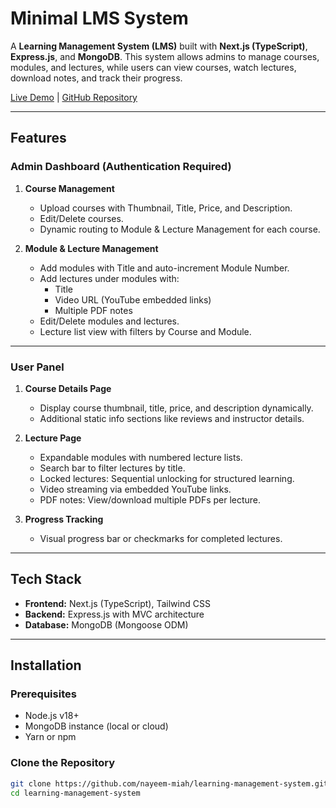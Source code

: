 # Minimal LMS System

A **Learning Management System (LMS)** built with **Next.js (TypeScript)**, **Express.js**, and **MongoDB**. This system allows admins to manage courses, modules, and lectures, while users can view courses, watch lectures, download notes, and track their progress.

[Live Demo](https://learning-management-vert.vercel.app/) | [GitHub Repository](https://github.com/nayeem-miah/learning-management-system.git)

---

## Features

### Admin Dashboard (Authentication Required)
1. **Course Management**
   - Upload courses with Thumbnail, Title, Price, and Description.
   - Edit/Delete courses.
   - Dynamic routing to Module & Lecture Management for each course.

2. **Module & Lecture Management**
   - Add modules with Title and auto-increment Module Number.
   - Add lectures under modules with:
     - Title
     - Video URL (YouTube embedded links)
     - Multiple PDF notes
   - Edit/Delete modules and lectures.
   - Lecture list view with filters by Course and Module.

---

### User Panel
1. **Course Details Page**
   - Display course thumbnail, title, price, and description dynamically.
   - Additional static info sections like reviews and instructor details.

2. **Lecture Page**
   - Expandable modules with numbered lecture lists.
   - Search bar to filter lectures by title.
   - Locked lectures: Sequential unlocking for structured learning.
   - Video streaming via embedded YouTube links.
   - PDF notes: View/download multiple PDFs per lecture.

3. **Progress Tracking**
   - Visual progress bar or checkmarks for completed lectures.

---

## Tech Stack

- **Frontend:** Next.js (TypeScript), Tailwind CSS
- **Backend:** Express.js with MVC architecture
- **Database:** MongoDB (Mongoose ODM)

---

## Installation

### Prerequisites
- Node.js v18+
- MongoDB instance (local or cloud)
- Yarn or npm

### Clone the Repository
```bash
git clone https://github.com/nayeem-miah/learning-management-system.git
cd learning-management-system
